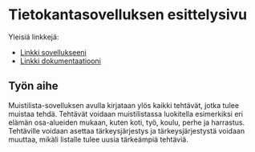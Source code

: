 # Tietokantasovelluksen esittelysivu

Yleisiä linkkejä:

* [Linkki sovellukseeni](http://kanikani.users.cs.helsinki.fi/tsoha2016/)
* [Linkki dokumentaatiooni](https://github.com/ninakatila/Tsoha-Bootstrap/tree/master/doc)

## Työn aihe

Muistilista-sovelluksen avulla kirjataan ylös kaikki tehtävät, jotka tulee muistaa tehdä. Tehtävät voidaan muistilistassa luokitella esimerkiksi eri elämän osa-alueiden mukaan, kuten koti, työ, koulu, perhe ja harrastus. Tehtäville voidaan asettaa tärkeysjärjestys ja tärkeysjärjestystä voidaan muuttaa, mikäli listalle tulee uusia tärkeämpiä tehtäviä.
